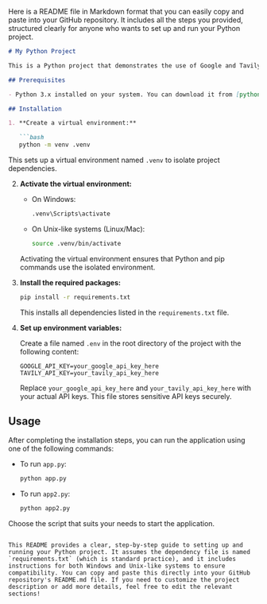 Here is a README file in Markdown format that you can easily copy and paste into your GitHub repository. It includes all the steps you provided, structured clearly for anyone who wants to set up and run your Python project.

```markdown
# My Python Project

This is a Python project that demonstrates the use of Google and Tavily APIs. It includes two main scripts: `app.py` and `app2.py`.

## Prerequisites

- Python 3.x installed on your system. You can download it from [python.org](https://www.python.org/downloads/).

## Installation

1. **Create a virtual environment:**

   ```bash
   python -m venv .venv
   ```

   This sets up a virtual environment named `.venv` to isolate project dependencies.

2. **Activate the virtual environment:**

   - On Windows:

     ```bash
     .venv\Scripts\activate
     ```

   - On Unix-like systems (Linux/Mac):

     ```bash
     source .venv/bin/activate
     ```

   Activating the virtual environment ensures that Python and pip commands use the isolated environment.

3. **Install the required packages:**

   ```bash
   pip install -r requirements.txt
   ```

   This installs all dependencies listed in the `requirements.txt` file.

4. **Set up environment variables:**

   Create a file named `.env` in the root directory of the project with the following content:

   ```env
   GOOGLE_API_KEY=your_google_api_key_here
   TAVILY_API_KEY=your_tavily_api_key_here
   ```

   Replace `your_google_api_key_here` and `your_tavily_api_key_here` with your actual API keys. This file stores sensitive API keys securely.

## Usage

After completing the installation steps, you can run the application using one of the following commands:

- To run `app.py`:

  ```bash
  python app.py
  ```

- To run `app2.py`:

  ```bash
  python app2.py
  ```

Choose the script that suits your needs to start the application.
```

This README provides a clear, step-by-step guide to setting up and running your Python project. It assumes the dependency file is named `requirements.txt` (which is standard practice), and it includes instructions for both Windows and Unix-like systems to ensure compatibility. You can copy and paste this directly into your GitHub repository's README.md file. If you need to customize the project description or add more details, feel free to edit the relevant sections!
